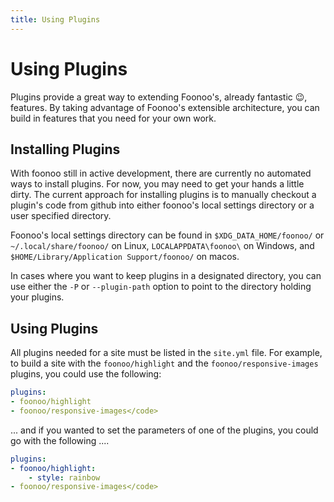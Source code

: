 ```yaml
---
title: Using Plugins
---
```

# Using Plugins

Plugins provide a great way to extending Foonoo's, already fantastic 😉, features. By taking advantage of Foonoo's extensible architecture, you can build in features that you need for your own work.

## Installing Plugins
With foonoo still in active development, there are currently no automated ways to install plugins. For now, you may need to get your hands a little dirty. The current approach for installing plugins is to manually checkout a plugin's code from github into either foonoo's local settings directory or a user specified directory. 

Foonoo's local settings directory can be found in `$XDG_DATA_HOME/foonoo/` or `~/.local/share/foonoo/` on Linux, `LOCALAPPDATA\foonoo\` on Windows, and `$HOME/Library/Application Support/foonoo/` on macos.

In cases where you want to keep plugins in a designated directory, you can use either the `-P` or `--plugin-path` option to point to the directory holding your plugins.

## Using Plugins
All plugins needed for a site must be listed in the <code>site.yml</code> file. For example, to build a site with the 
`foonoo/highlight` and the `foonoo/responsive-images` plugins, you could use the following:

```yml
plugins:
- foonoo/highlight
- foonoo/responsive-images</code>
```

... and if you wanted to set the parameters of one of the plugins, you could go with the following ....

```yml
plugins:
- foonoo/highlight:
    - style: rainbow
- foonoo/responsive-images</code>
```
